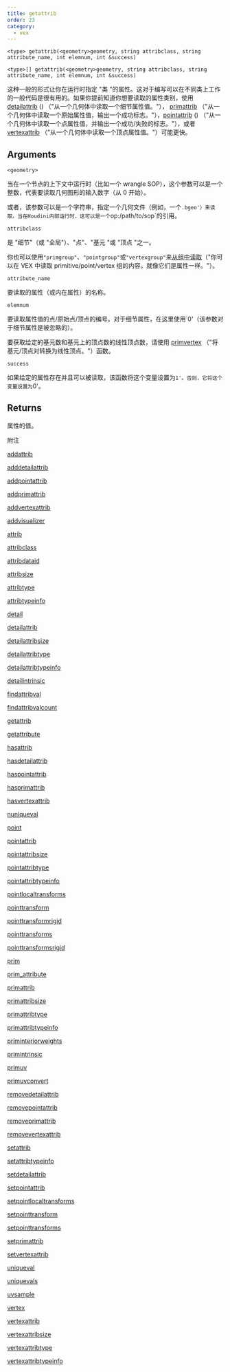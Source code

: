 ```yaml
---
title: getattrib
order: 23
category:
  - vex
---
```


`<type> getattrib(<geometry>geometry, string attribclass, string attribute_name, int elemnum, int &success)`

`<type>[] getattrib(<geometry>geometry, string attribclass, string attribute_name, int elemnum, int &success)`

这种一般的形式让你在运行时指定 "类 "的属性。这对于编写可以在不同类上工作的一般代码是很有用的。如果你提前知道你想要读取的属性类别，使用 [detailattrib](detailattrib.html) () （"从一个几何体中读取一个细节属性值。"）， [primattrib](primattrib.html) （"从一个几何体中读取一个原始属性值，输出一个成功标志。"），[pointattrib](pointattrib.html) () （"从一个几何体中读取一个点属性值，并输出一个成功/失败的标志。"），或者[vertexattrib](vertexattrib.html) （"从一个几何体中读取一个顶点属性值。"）可能更快。

## Arguments

`<geometry>`

当在一个节点的上下文中运行时（比如一个 wrangle SOP），这个参数可以是一个整数，代表要读取几何图形的输入数字（从 0 开始）。

或者，该参数可以是一个字符串，指定一个几何文件（例如，一个`.bgeo'）来读取。当在Houdini内部运行时，这可以是一个`op:/path/to/sop`的引用。

`attribclass`

是 "细节"（或 "全局"）、"点"、"基元 "或 "顶点 "之一。

你也可以使用`"primgroup"`、`"pointgroup"`或`"vertexgroup"`来[从组中读取](.../groups.html)（"你可以在 VEX 中读取 primitive/point/vertex 组的内容，就像它们是属性一样。"）。

`attribute_name`

要读取的属性（或内在属性）的名称。

`elemnum`

要读取属性值的点/原始点/顶点的编号。对于细节属性，在这里使用`0'（该参数对于细节属性是被忽略的）。

要获取给定的基元数和基元上的顶点数的线性顶点数，请使用 [primvertex](primvertex.html) （"将基元/顶点对转换为线性顶点。"）函数。

`success`

如果给定的属性存在并且可以被读取，该函数将这个变量设置为`1'。否则，它将这个变量设置为`0'。

## Returns

属性的值。

附注

[addattrib](addattrib.html)

[adddetailattrib](adddetailattrib.html)

[addpointattrib](addpointattrib.html)

[addprimattrib](addprimattrib.html)

[addvertexattrib](addvertexattrib.html)

[addvisualizer](addvisualizer.html)

[attrib](attrib.html)

[attribclass](attribclass.html)

[attribdataid](attribdataid.html)

[attribsize](attribsize.html)

[attribtype](attribtype.html)

[attribtypeinfo](attribtypeinfo.html)

[detail](detail.html)

[detailattrib](detailattrib.html)

[detailattribsize](detailattribsize.html)

[detailattribtype](detailattribtype.html)

[detailattribtypeinfo](detailattribtypeinfo.html)

[detailintrinsic](detailintrinsic.html)

[findattribval](findattribval.html)

[findattribvalcount](findattribvalcount.html)

[getattrib](getattrib.html)

[getattribute](getattribute.html)

[hasattrib](hasattrib.html)

[hasdetailattrib](hasdetailattrib.html)

[haspointattrib](haspointattrib.html)

[hasprimattrib](hasprimattrib.html)

[hasvertexattrib](hasvertexattrib.html)

[nuniqueval](nuniqueval.html)

[point](point.html)

[pointattrib](pointattrib.html)

[pointattribsize](pointattribsize.html)

[pointattribtype](pointattribtype.html)

[pointattribtypeinfo](pointattribtypeinfo.html)

[pointlocaltransforms](pointlocaltransforms.html)

[pointtransform](pointtransform.html)

[pointtransformrigid](pointtransformrigid.html)

[pointtransforms](pointtransforms.html)

[pointtransformsrigid](pointtransformsrigid.html)

[prim](prim.html)

[prim_attribute](prim_attribute.html)

[primattrib](primattrib.html)

[primattribsize](primattribsize.html)

[primattribtype](primattribtype.html)

[primattribtypeinfo](primattribtypeinfo.html)

[priminteriorweights](priminteriorweights.html)

[primintrinsic](primintrinsic.html)

[primuv](primuv.html)

[primuvconvert](primuvconvert.html)

[removedetailattrib](removedetailattrib.html)

[removepointattrib](removepointattrib.html)

[removeprimattrib](removeprimattrib.html)

[removevertexattrib](removevertexattrib.html)

[setattrib](setattrib.html)

[setattribtypeinfo](setattribtypeinfo.html)

[setdetailattrib](setdetailattrib.html)

[setpointattrib](setpointattrib.html)

[setpointlocaltransforms](setpointlocaltransforms.html)

[setpointtransform](setpointtransform.html)

[setpointtransforms](setpointtransforms.html)

[setprimattrib](setprimattrib.html)

[setvertexattrib](setvertexattrib.html)

[uniqueval](uniqueval.html)

[uniquevals](uniquevals.html)

[uvsample](uvsample.html)

[vertex](vertex.html)

[vertexattrib](vertexattrib.html)

[vertexattribsize](vertexattribsize.html)

[vertexattribtype](vertexattribtype.html)

[vertexattribtypeinfo](vertexattribtypeinfo.html)

